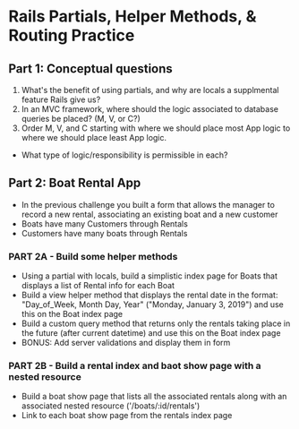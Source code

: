 # Rails Partials, Helper Methods, & Routing Practice

## Part 1: Conceptual questions
1. What's the benefit of using partials, and why are locals a supplmental feature Rails give us?
2. In an MVC framework, where should the logic associated to database queries be placed? (M, V, or C?) 
3. Order M, V, and C starting with where we should place most App logic to where we should place least App logic.    
* What type of logic/responsibility is permissible in each?

## Part 2: Boat Rental App
* In the previous challenge you built a form that allows the manager to record a new rental, associating an existing boat and a new customer
* Boats have many Customers through Rentals
* Customers have many boats through Rentals

### PART 2A - Build some helper methods
* Using a partial with locals, build a simplistic index page for Boats that displays a list of Rental info for each Boat
* Build a view helper method that displays the rental date in the format: "Day_of_Week, Month Day, Year" ("Monday, January 3, 2019") and use this on the Boat index page
* Build a custom query method that returns only the rentals taking place in the future (after current datetime) and use this on the Boat index page
* BONUS: Add server validations and display them in form

### PART 2B - Build a rental index and baot show page with a nested resource
* Build a boat show page that lists all the associated rentals along with an associated nested resource ('/boats/:id/rentals')
* Link to each boat show page from the rentals index page